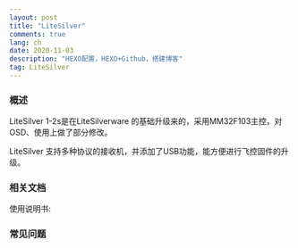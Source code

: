 ```yaml
---
layout: post
title: "LiteSilver"
comments: true
lang: ch
date: 2020-11-03
description: "HEXO配置，HEXO+Github，搭建博客"
tag: LiteSilver
---
```


### 概述
LiteSilver 1-2s是在LiteSilverware 的基础升级来的，采用MM32F103主控，对OSD、使用上做了部分修改。

LiteSilver 支持多种协议的接收机，并添加了USB功能，能方便进行飞控固件的升级。


### 相关文档

使用说明书:



### 常见问题









